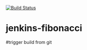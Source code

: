 [![Build Status](http://ec2-35-163-192-134.us-west-2.compute.amazonaws.com:8080/buildStatus/icon?job=jenkins-fibonacci)](http://ec2-35-163-192-134.us-west-2.compute.amazonaws.com:8080/job/jenkins-fibonacci/)

# jenkins-fibonacci

#trigger build from git
